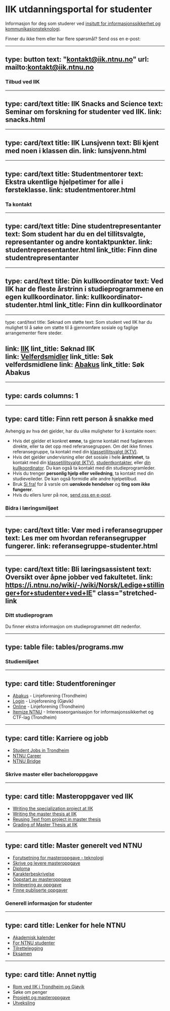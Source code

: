 # IIK utdanningsportal for studenter


Informasjon for deg som studerer ved [insitutt for informasjonssikkerhet og kommunikasjonsteknologi](https://ntnu.no/iik).

Finner du ikke frem eller har flere spørsmål? Send oss en e-post: 

---
type: button
text: "kontakt@iik.ntnu.no"
url: mailto:kontakt@iik.ntnu.no
---



### Tilbud ved IIK



---
type: card/text
title: IIK Snacks and Science
text: Seminar om forskning for studenter ved IIK.
link: snacks.html
---

---
type: card/text
title: IIK Lunsjvenn
text: Bli kjent med noen i klassen din.
link: lunsjvenn.html
---

---
type: card/text
title: Studentmentorer
text: Ekstra ukentlige hjelpetimer for alle i førsteklasse.
link: studentmentorer.html
---


### Ta kontakt


---
type: card/text
title: Dine studentrepresentanter
text: Som student har du en del tillitsvalgte, representanter og andre kontaktpunkter.
link: studentrepresentanter.html
link_title: Finn dine studentrepresentanter
---

---
type: card/text
title: Din kullkoordinator
text: Ved IIK har de fleste årstrinn i studieprogrammene en egen kullkoordinator.
link: kullkoordinator-studenter.html
link_title: Finn din kullkoordinator
---

---
type: card/text
title: Søknad om støtte
text: Som student ved IIK har du mulighet til å søke om støtte til å gjennomføre sosiale og faglige arrangementer flere steder.

link: [IIK](https://forms.office.com/Pages/ResponsePage.aspx?id=cgahCS-CZ0SluluzdZZ8BdJ-PJxmVTVEsxockEXQ7BNUQVQyQlgzNVNHSEE4TUpSVVlIUTE0Vk8wRC4u&origin=Invitation&channel=0)
lint_title: Søknad IIK  
link: [Velferdsmidler](https://ie.studentrad.no/)
link_title: Søk velferdsmidlene 
link: [Abakus](https://abakus.no/pages/arrangementer/88-klassearrangementer)
link_title: Søk Abakus
---

---
type: cards
columns: 1
---

---
type: card
title: Finn rett person å snakke med
---
Avhengig av hva det gjelder, har du ulike muligheter for å kontakte noen:
*   Hvis det gjelder et konkret **emne**, ta gjerne kontakt med faglæreren direkte, eller ta det opp med referansegruppen. Om det ikke finnes referansegruppe, ta kontakt med din [klassetillitsvalgt (KTV)](studentrepresentanter.html).
*   Hvis det gjelder undervisning eller det sosiale i hele **årstrinnet**, ta kontakt med din [klassetillitsvalgt (KTV)](studentrepresentanter.html), [studentkontakter](studentrepresentanter.html), eller [din kullkoordinator](kullkoordinator-studenter.html). Du kan også ta kontakt med din studieprogramleder.
*   Hvis du trenger **personlig hjelp eller veiledning**, ta kontakt med din studieveileder. De kan også formidle alle andre hjelpetilbud.
*   Bruk [Si fra!](https://i.ntnu.no/sifra-ansatt) for å varsle om **uønskede hendelser** og **ting som ikke fungerer**.
*   Hvis du ellers lurer på noe, [send oss en e-post](mailto:kontakt@iik.ntnu.no).





### Bidra i læringsmiljøet


---
type: card/text
title: Vær med i referansegrupper
text: Les mer om hvordan referansegrupper fungerer.
link: referansegruppe-studenter.html
---

---
type: card/text
title: Bli læringsassistent
text: Oversikt over åpne jobber ved fakultetet.
link: https://i.ntnu.no/wiki/-/wiki/Norsk/Ledige+stillinger+for+studenter+ved+IE" class="stretched-link
---



### Ditt studieprogram

Du finner ekstra informasjon om studieprogrammet ditt nedenfor.


---
type: table
file: tables/programs.mw
---




### Studiemiljøet


---
type: card
title: Studentforeninger
---
*   [Abakus](https://abakus.no/) - Linjeforening (Trondheim)
*   [Login](https://login.no) - Linjeforening (Gjøvik)
*   [Online](https://online.ntnu.no/) - Linjeforening (Trondheim)
*   [Itemize NTNU](https://itemize.no/) - Interesseorganisasjon for informasjonssikkerhet og CTF-lag (Trondheim)


---
type: card
title: Karriere og jobb
---
*   [Student Jobs in Trondheim](https://i.ntnu.no/wiki/-/wiki/Norsk/Ledige+stillinger+for+studenter+ved+IE)
*   [NTNU Career](https://www.ntnu.edu/career)
*   [NTNU Bridge](http://www.ntnu.no/bridge)



### Skrive master eller bacheloroppgave


---
type: card
title: Masteroppgaver ved IIK
---
*   [Writing the specialization project at IIK](https://i.ntnu.no/wiki/-/wiki/English/Specialization+Project+-+IIK)
*   [Writing the master thesis at IIK](https://i.ntnu.no/wiki/-/wiki/English/Master+Thesis+-+IIK)
*   [Reusing Text from project in master thesis](https://i.ntnu.no/wiki/-/wiki/English/Reuse+of+text)
*   [Grading of Master Thesis at IIK](https://i.ntnu.no/wiki/-/wiki/English/Grading+MSc+theses+at+IIK)


---
type: card
title: Master generelt ved NTNU
---
*   [Forutsetning for masteroppgave - teknologi](https://i.ntnu.no/wiki/-/wiki/Norsk/Forutsetning+for+masteroppgave+-+sivilingeni%C3%B8r)
*   [Skrive og levere masteroppgave](https://i.ntnu.no/masteroppgave)
*   [Diploma](https://i.ntnu.no/wiki/-/wiki/English/Diplomas)
*   [Karakterbeskrivelse](https://i.ntnu.no/wiki/-/wiki/English/Description+of+grades+for+master+thesis)
*   [Oppstart av masteroppgave](https://i.ntnu.no/wiki/-/wiki/English/Start+your+MA+thesis+-+graduate+engineer+programmes)
*   [Innlevering av oppgave](https://i.ntnu.no/wiki/-/wiki/English/Submit+your+MA+thesis+-+Graduate+Engineer+Programmes#section-Submit+your+MA+thesis+-+Graduate+Engineer+Programmes-Extended+deadline)
*   [Finne publiserte oppgaver](http://ntnuopen.ntnu.no/ntnu-xmlui//discover?filtertype=doctype&filter_relational_operator=equals&filter=Master+thesis)


### Generell informasjon for studenter


---
type: card
title: Lenker for hele NTNU
---
*   [Akademisk kalender](https://i.ntnu.no/en/studiekalender)
*   [For NTNU studenter](https://i.ntnu.no/student)
*   [Tilrettelegging](https://i.ntnu.no/tilrettelegging)
*   [Eksamen](https://i.ntnu.no/eksamen)


---
type: card
title: Annet nyttig
---
*   [Rom ved IIK i Trondheim og Gjøvik](rom.html)
*   Søke om penger
*   [Prosjekt og masteroppgave](ttm4905.html)
*   [Utveksling](http://innsida.ntnu.no/utenlandsstudier)



